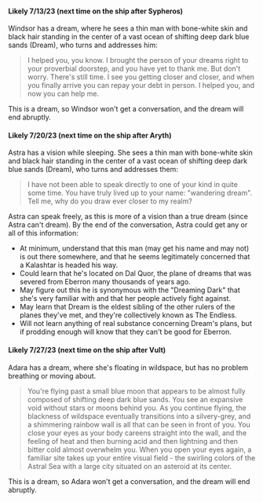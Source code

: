 
#### Likely 7/13/23 (next time on the ship after Sypheros)

Windsor has a dream, where he sees a thin man with bone-white skin and black hair standing in the center of a vast ocean of shifting deep dark blue sands (Dream), who turns and addresses him:

>I helped you, you know. I brought the person of your dreams right to your proverbial doorstep, and you have yet to thank me. But don't worry. There's still time. I see you getting closer and closer, and when you finally arrive you can repay your debt in person. I helped you, and now you can help me.

This is a dream, so Windsor won't get a conversation, and the dream will end abruptly.

#### Likely 7/20/23 (next time on the ship after Aryth)

Astra has a vision while sleeping. She sees a thin man with bone-white skin and black hair standing in the center of a vast ocean of shifting deep dark blue sands (Dream), who turns and addresses them:

>I have not been able to speak directly to one of your kind in quite some time. You have truly lived up to your name: "wandering dream". Tell me, why do you draw ever closer to my realm?

Astra can speak freely, as this is more of a vision than a true dream (since Astra can't dream). By the end of the conversation, Astra could get any or all of this information:
* At minimum, understand that this man (may get his name and may not) is out there somewhere, and that he seems legitimately concerned that a Kalashtar is headed his way.
* Could learn that he's located on Dal Quor, the plane of dreams that was severed from Eberron many thousands of years ago.
* May figure out this he is synonymous with the "Dreaming Dark" that she's very familiar with and that her people actively fight against.
* May learn that Dream is the eldest sibling of the other rulers of the planes they've met, and they're collectively known as The Endless.
* Will not learn anything of real substance concerning Dream's plans, but if prodding enough will know that they can't be good for Eberron.

#### Likely 7/27/23 (next time on the ship after Vult)

Adara has a dream, where she's floating in wildspace, but has no problem breathing or moving about.

>You're flying past a small blue moon that appears to be almost fully composed of shifting deep dark blue sands. You see an expansive void without stars or moons behind you. As you continue flying, the blackness of wildspace eventually transitions into a silvery-grey, and a shimmering rainbow wall is all that can be seen in front of you. You close your eyes as your body careens straight into the wall, and the feeling of heat and then burning acid and then lightning and then bitter cold almost overwhelm you. When you open your eyes again, a familiar site takes up your entire visual field - the swirling colors of the Astral Sea with a large city situated on an asteroid at its center.

This is a dream, so Adara won't get a conversation, and the dream will end abruptly.
